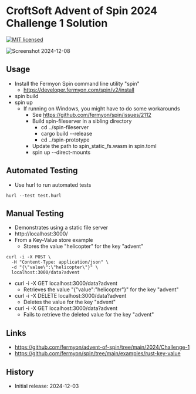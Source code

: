 # CroftSoft Advent of Spin 2024 Challenge 1 Solution

[![MIT licensed][mit-badge]][mit-url]

[mit-badge]: https://img.shields.io/badge/license-MIT-blue.svg
[mit-url]: https://github.com/david-wallace-croft/advent-of-spin/blob/main/LICENSE.txt

![Screenshot 2024-12-08](./media/screenshot-2024-12-08.jpg)

## Usage

- Install the Fermyon Spin command line utility "spin"
  - https://developer.fermyon.com/spin/v2/install
- spin build
- spin up
  - If running on Windows, you might have to do some workarounds
    - See https://github.com/fermyon/spin/issues/2112
    - Build spin-fileserver in a sibling directory
      - cd ../spin-fileserver
      - cargo build --release
      - cd ../spin-prototype
    - Update the path to spin_static_fs.wasm in spin.toml
    - spin up --direct-mounts

## Automated Testing

- Use hurl to run automated tests
```
hurl --test test.hurl
```

## Manual Testing

- Demonstrates using a static file server
- http://localhost:3000/
- From a Key-Value store example
  - Stores the value "helicopter" for the key "advent"
```
curl -i -X POST \
  -H "Content-Type: application/json" \
  -d "{\"value\":\"helicopter\"}" \
  localhost:3000/data?advent
```
- curl -i -X GET localhost:3000/data?advent
  - Retrieves the value "{\"value\":\"helicopter\"}" for the key "advent"
- curl -i -X DELETE localhost:3000/data?advent
  - Deletes the value for the key "advent"
- curl -i -X GET localhost:3000/data?advent
  - Fails to retrieve the deleted value for the key "advent"

## Links

- https://github.com/fermyon/advent-of-spin/tree/main/2024/Challenge-1
- https://github.com/fermyon/spin/tree/main/examples/rust-key-value

## History

- Initial release: 2024-12-03

